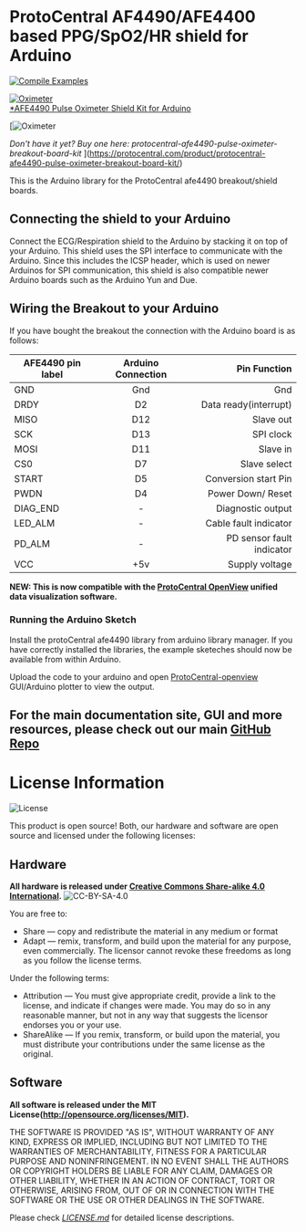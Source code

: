ProtoCentral AF4490/AFE4400 based PPG/SpO2/HR shield for Arduino
================================
[![Compile Examples](https://github.com/Protocentral/protocentral-afe4490-arduino/workflows/Compile%20Examples/badge.svg)](https://github.com/Protocentral/protocentral-afe4490-arduino/actions?workflow=Compile+Examples)

[![Oximeter](https://i2.wp.com/protocentral.com/wp-content/uploads/2020/10/4953.jpg?fit=629%2C600&ssl=1)  
*AFE4490 Pulse Oximeter Shield Kit for Arduino ](https://protocentral.com/product/protocentral-afe4490-pulse-oximeter-shield-for-arduino-v2/)

[![Oximeter](https://i1.wp.com/protocentral.com/wp-content/uploads/2020/10/4949.jpg?fit=689%2C628&ssl=1)  

*Don't have it yet? Buy one here: protocentral-afe4490-pulse-oximeter-breakout-board-kit* ](https://protocentral.com/product/protocentral-afe4490-pulse-oximeter-breakout-board-kit/)

This is the Arduino library for the ProtoCentral afe4490  breakout/shield boards.

Connecting the shield to your Arduino
-------------------------------------
 Connect the ECG/Respiration shield to the Arduino by stacking it on top of your Arduino. This shield uses the SPI interface  to communicate with the Arduino. Since this includes the ICSP header, which is used on newer Arduinos for SPI communication,  this shield is also compatible newer Arduino boards such as the Arduino Yun and Due.


Wiring the Breakout to your Arduino
------------------------------------
 If you have bought the breakout the connection with the Arduino board is as follows:

|AFE4490 pin label| Arduino Connection   |Pin Function                  |
|----------------- |:--------------------:|-----------------:           |
| GND              | Gnd                  |  Gnd                        |             
| DRDY             | D2                   |  Data ready(interrupt)      |
| MISO             | D12                  |  Slave out                  |
| SCK              | D13                  |  SPI clock                  |
| MOSI             | D11                  |  Slave in                   |
| CS0              | D7                   |  Slave select               |
| START            | D5                   |  Conversion start Pin       |
| PWDN             | D4                   |  Power Down/ Reset          |
| DIAG_END         | -                   |  Diagnostic output          |
| LED_ALM          | -                  |  Cable fault indicator      |
| PD_ALM           | -                  |  PD sensor fault indicator  |
| VCC              | +5v                  |  Supply voltage             |

**NEW: This is now compatible with the [ProtoCentral OpenView](https://github.com/Protocentral/protocentral_openview) unified data visualization software.**


###  Running the Arduino Sketch

Install the protoCentral afe4490 library from arduino library manager.
If you have correctly installed the libraries, the example sketeches should now be available from within Arduino.

Upload the code to your arduino and open [ProtoCentral-openview](https://github.com/Protocentral/protocentral_openview) GUI/Arduino plotter to view the output.

## For the main documentation site, GUI and more resources, please check out our main [GitHub Repo](https://github.com/Protocentral/AFE4490_Oximeter)

License Information
===================

![License](license_mark.svg)

This product is open source! Both, our hardware and software are open source and licensed under the following licenses:

Hardware
---------

**All hardware is released under [Creative Commons Share-alike 4.0 International](http://creativecommons.org/licenses/by-sa/4.0/).**
![CC-BY-SA-4.0](https://i.creativecommons.org/l/by-sa/4.0/88x31.png)

You are free to:

* Share — copy and redistribute the material in any medium or format
* Adapt — remix, transform, and build upon the material for any purpose, even commercially.
The licensor cannot revoke these freedoms as long as you follow the license terms.

Under the following terms:

* Attribution — You must give appropriate credit, provide a link to the license, and indicate if changes were made. You may do so in any reasonable manner, but not in any way that suggests the licensor endorses you or your use.
* ShareAlike — If you remix, transform, or build upon the material, you must distribute your contributions under the same license as the original.

Software
--------

**All software is released under the MIT License(http://opensource.org/licenses/MIT).**

THE SOFTWARE IS PROVIDED "AS IS", WITHOUT WARRANTY OF ANY KIND, EXPRESS OR IMPLIED, INCLUDING BUT NOT LIMITED TO THE WARRANTIES OF MERCHANTABILITY, FITNESS FOR A PARTICULAR PURPOSE AND NONINFRINGEMENT. IN NO EVENT SHALL THE AUTHORS OR COPYRIGHT HOLDERS BE LIABLE FOR ANY CLAIM, DAMAGES OR OTHER LIABILITY, WHETHER IN AN ACTION OF CONTRACT, TORT OR OTHERWISE, ARISING FROM, OUT OF OR IN CONNECTION WITH THE SOFTWARE OR THE USE OR OTHER DEALINGS IN THE SOFTWARE.


Please check [*LICENSE.md*](LICENSE.md) for detailed license descriptions.
